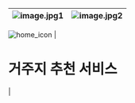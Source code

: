 ![image.jpg1](https://steemitimages.com/0x0/https://static.tasteem.io/uploads/image/image/7289/content_994dbe3f-631b-4f76-9ee1-751c87c668dd.jpeg) |![image.jpg2](https://steemitimages.com/0x0/https://static.tasteem.io/uploads/image/image/7293/content_994dbe3f-631b-4f76-9ee1-751c87c668dd.jpeg)
--- | --- | 

  ![home_icon](https://github.com/user-attachments/assets/f521acdb-4507-4aee-8abd-ac88f80318bb) | <h1>거주지 추천 서비스</h1>|

